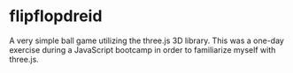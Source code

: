 # flipflopdreid

A very simple ball game utilizing the three.js 3D library. This was a one-day exercise during a JavaScript bootcamp in order to familiarize myself with three.js.
